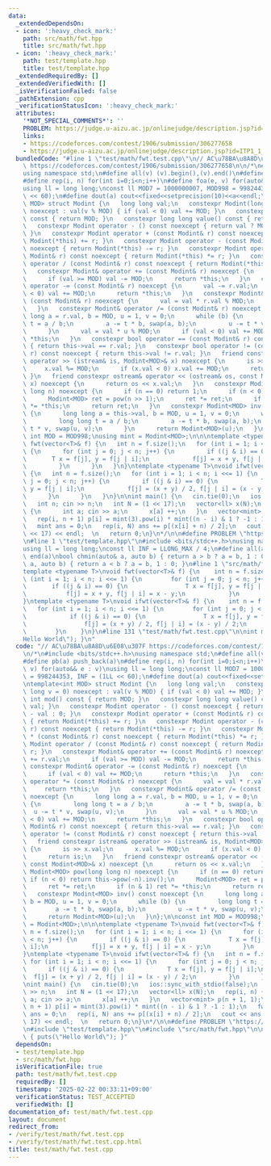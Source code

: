 ```yaml
---
data:
  _extendedDependsOn:
  - icon: ':heavy_check_mark:'
    path: src/math/fwt.hpp
    title: src/math/fwt.hpp
  - icon: ':heavy_check_mark:'
    path: test/template.hpp
    title: test/template.hpp
  _extendedRequiredBy: []
  _extendedVerifiedWith: []
  _isVerificationFailed: false
  _pathExtension: cpp
  _verificationStatusIcon: ':heavy_check_mark:'
  attributes:
    '*NOT_SPECIAL_COMMENTS*': ''
    PROBLEM: https://judge.u-aizu.ac.jp/onlinejudge/description.jsp?id=ITP1_1_A
    links:
    - https://codeforces.com/contest/1906/submission/306277658
    - https://judge.u-aizu.ac.jp/onlinejudge/description.jsp?id=ITP1_1_A
  bundledCode: "#line 1 \"test/math/fwt.test.cpp\"\n// AC\u78BA\u8A8D\u6E08\u307F\
    \ https://codeforces.com/contest/1906/submission/306277658\n\n/*\n#include <bits/stdc++.h>\n\
    using namespace std;\n#define all(v) (v).begin(),(v).end()\n#define pb(a) push_back(a)\n\
    #define rep(i, n) for(int i=0;i<n;i++)\n#define foa(e, v) for(auto&& e : v)\n\
    using ll = long long;\nconst ll MOD7 = 1000000007, MOD998 = 998244353, INF = (1LL\
    \ << 60);\n#define dout(a) cout<<fixed<<setprecision(10)<<a<<endl;\n\ntemplate<int\
    \ MOD> struct Modint {\n   long long val;\n   constexpr Modint(long long v = 0)\
    \ noexcept : val(v % MOD) { if (val < 0) val += MOD; }\n   constexpr int mod()\
    \ const { return MOD; }\n   constexpr long long value() const { return val; }\n\
    \   constexpr Modint operator - () const noexcept { return val ? MOD - val : 0;\
    \ }\n   constexpr Modint operator + (const Modint& r) const noexcept { return\
    \ Modint(*this) += r; }\n   constexpr Modint operator - (const Modint& r) const\
    \ noexcept { return Modint(*this) -= r; }\n   constexpr Modint operator * (const\
    \ Modint& r) const noexcept { return Modint(*this) *= r; }\n   constexpr Modint\
    \ operator / (const Modint& r) const noexcept { return Modint(*this) /= r; }\n\
    \   constexpr Modint& operator += (const Modint& r) noexcept {\n      val += r.val;\n\
    \      if (val >= MOD) val -= MOD;\n      return *this;\n   }\n   constexpr Modint&\
    \ operator -= (const Modint& r) noexcept {\n      val -= r.val;\n      if (val\
    \ < 0) val += MOD;\n      return *this;\n   }\n   constexpr Modint& operator *=\
    \ (const Modint& r) noexcept {\n      val = val * r.val % MOD;\n      return *this;\n\
    \   }\n   constexpr Modint& operator /= (const Modint& r) noexcept {\n      long\
    \ long a = r.val, b = MOD, u = 1, v = 0;\n      while (b) {\n         long long\
    \ t = a / b;\n         a -= t * b, swap(a, b);\n         u -= t * v, swap(u, v);\n\
    \      }\n      val = val * u % MOD;\n      if (val < 0) val += MOD;\n      return\
    \ *this;\n   }\n   constexpr bool operator == (const Modint& r) const noexcept\
    \ { return this->val == r.val; }\n   constexpr bool operator != (const Modint&\
    \ r) const noexcept { return this->val != r.val; }\n   friend constexpr istream&\
    \ operator >> (istream& is, Modint<MOD>& x) noexcept {\n      is >> x.val;\n \
    \     x.val %= MOD;\n      if (x.val < 0) x.val += MOD;\n      return is;\n  \
    \ }\n   friend constexpr ostream& operator << (ostream& os, const Modint<MOD>&\
    \ x) noexcept {\n      return os << x.val;\n   }\n   constexpr Modint<MOD> pow(long\
    \ long n) noexcept {\n      if (n == 0) return 1;\n      if (n < 0) return this->pow(-n).inv();\n\
    \      Modint<MOD> ret = pow(n >> 1);\n      ret *= ret;\n      if (n & 1) ret\
    \ *= *this;\n      return ret;\n   }\n   constexpr Modint<MOD> inv() const noexcept\
    \ {\n      long long a = this->val, b = MOD, u = 1, v = 0;\n      while (b) {\n\
    \         long long t = a / b;\n         a -= t * b, swap(a, b);\n         u -=\
    \ t * v, swap(u, v);\n      }\n      return Modint<MOD>(u);\n   }\n};\n\nconst\
    \ int MOD = MOD998;\nusing mint = Modint<MOD>;\n\n\ntemplate <typename T>\nvoid\
    \ fwt(vector<T>& f) {\n   int n = f.size();\n   for (int i = 1; i < n; i <<= 1)\
    \ {\n      for (int j = 0; j < n; j++) {\n         if ((j & i) == 0) {\n     \
    \       T x = f[j], y = f[j | i];\n            f[j] = x + y, f[j | i] = x - y;\n\
    \         }\n      }\n   }\n}\ntemplate <typename T>\nvoid ifwt(vector<T>& f)\
    \ {\n   int n = f.size();\n   for (int i = 1; i < n; i <<= 1) {\n      for (int\
    \ j = 0; j < n; j++) {\n         if ((j & i) == 0) {\n            T x = f[j],\
    \ y = f[j | i];\n            f[j] = (x + y) / 2, f[j | i] = (x - y) / 2;\n   \
    \      }\n      }\n   }\n}\n\nint main() {\n   cin.tie(0);\n   ios::sync_with_stdio(false);\n\
    \   int n; cin >> n;\n   int N = (1 << 17);\n   vector<ll> x(N);\n   rep(i, n)\
    \ {\n      int a; cin >> a;\n      x[a] ++;\n   }\n   vector<mint> p(n + 1, 1);\n\
    \   rep(i, n + 1) p[i] = mint(3).pow(i) * mint((n - i) & 1 ? -1 : 1);\n   fwt(x);\n\
    \   mint ans = 0;\n   rep(i, N) ans += p[(x[i] + n) / 2];\n   cout << ans / mint(1\
    \ << 17) << endl;  \n   return 0;\n}\n*/\n\n#define PROBLEM \"https://judge.u-aizu.ac.jp/onlinejudge/description.jsp?id=ITP1_1_A\"\
    \n#line 1 \"test/template.hpp\"\n#include <bits/stdc++.h>\nusing namespace std;\n\
    using ll = long long;\nconst ll INF = LLONG_MAX / 4;\n#define all(a) begin(a),\
    \ end(a)\nbool chmin(auto& a, auto b) { return a > b ? a = b, 1 : 0; }\nbool chmax(auto&\
    \ a, auto b) { return a < b ? a = b, 1 : 0; }\n#line 1 \"src/math/fwt.hpp\"\n\
    template <typename T>\nvoid fwt(vector<T>& f) {\n    int n = f.size();\n    for\
    \ (int i = 1; i < n; i <<= 1) {\n        for (int j = 0; j < n; j++) {\n     \
    \       if ((j & i) == 0) {\n                T x = f[j], y = f[j | i];\n     \
    \           f[j] = x + y, f[j | i] = x - y;\n            }\n        }\n    }\n\
    }\ntemplate <typename T>\nvoid ifwt(vector<T>& f) {\n    int n = f.size();\n \
    \   for (int i = 1; i < n; i <<= 1) {\n        for (int j = 0; j < n; j++) {\n\
    \            if ((j & i) == 0) {\n                T x = f[j], y = f[j | i];\n\
    \                f[j] = (x + y) / 2, f[j | i] = (x - y) / 2;\n            }\n\
    \        }\n    }\n}\n#line 131 \"test/math/fwt.test.cpp\"\n\nint main() { puts(\"\
    Hello World\"); }\n"
  code: "// AC\u78BA\u8A8D\u6E08\u307F https://codeforces.com/contest/1906/submission/306277658\n\
    \n/*\n#include <bits/stdc++.h>\nusing namespace std;\n#define all(v) (v).begin(),(v).end()\n\
    #define pb(a) push_back(a)\n#define rep(i, n) for(int i=0;i<n;i++)\n#define foa(e,\
    \ v) for(auto&& e : v)\nusing ll = long long;\nconst ll MOD7 = 1000000007, MOD998\
    \ = 998244353, INF = (1LL << 60);\n#define dout(a) cout<<fixed<<setprecision(10)<<a<<endl;\n\
    \ntemplate<int MOD> struct Modint {\n   long long val;\n   constexpr Modint(long\
    \ long v = 0) noexcept : val(v % MOD) { if (val < 0) val += MOD; }\n   constexpr\
    \ int mod() const { return MOD; }\n   constexpr long long value() const { return\
    \ val; }\n   constexpr Modint operator - () const noexcept { return val ? MOD\
    \ - val : 0; }\n   constexpr Modint operator + (const Modint& r) const noexcept\
    \ { return Modint(*this) += r; }\n   constexpr Modint operator - (const Modint&\
    \ r) const noexcept { return Modint(*this) -= r; }\n   constexpr Modint operator\
    \ * (const Modint& r) const noexcept { return Modint(*this) *= r; }\n   constexpr\
    \ Modint operator / (const Modint& r) const noexcept { return Modint(*this) /=\
    \ r; }\n   constexpr Modint& operator += (const Modint& r) noexcept {\n      val\
    \ += r.val;\n      if (val >= MOD) val -= MOD;\n      return *this;\n   }\n  \
    \ constexpr Modint& operator -= (const Modint& r) noexcept {\n      val -= r.val;\n\
    \      if (val < 0) val += MOD;\n      return *this;\n   }\n   constexpr Modint&\
    \ operator *= (const Modint& r) noexcept {\n      val = val * r.val % MOD;\n \
    \     return *this;\n   }\n   constexpr Modint& operator /= (const Modint& r)\
    \ noexcept {\n      long long a = r.val, b = MOD, u = 1, v = 0;\n      while (b)\
    \ {\n         long long t = a / b;\n         a -= t * b, swap(a, b);\n       \
    \  u -= t * v, swap(u, v);\n      }\n      val = val * u % MOD;\n      if (val\
    \ < 0) val += MOD;\n      return *this;\n   }\n   constexpr bool operator == (const\
    \ Modint& r) const noexcept { return this->val == r.val; }\n   constexpr bool\
    \ operator != (const Modint& r) const noexcept { return this->val != r.val; }\n\
    \   friend constexpr istream& operator >> (istream& is, Modint<MOD>& x) noexcept\
    \ {\n      is >> x.val;\n      x.val %= MOD;\n      if (x.val < 0) x.val += MOD;\n\
    \      return is;\n   }\n   friend constexpr ostream& operator << (ostream& os,\
    \ const Modint<MOD>& x) noexcept {\n      return os << x.val;\n   }\n   constexpr\
    \ Modint<MOD> pow(long long n) noexcept {\n      if (n == 0) return 1;\n     \
    \ if (n < 0) return this->pow(-n).inv();\n      Modint<MOD> ret = pow(n >> 1);\n\
    \      ret *= ret;\n      if (n & 1) ret *= *this;\n      return ret;\n   }\n\
    \   constexpr Modint<MOD> inv() const noexcept {\n      long long a = this->val,\
    \ b = MOD, u = 1, v = 0;\n      while (b) {\n         long long t = a / b;\n \
    \        a -= t * b, swap(a, b);\n         u -= t * v, swap(u, v);\n      }\n\
    \      return Modint<MOD>(u);\n   }\n};\n\nconst int MOD = MOD998;\nusing mint\
    \ = Modint<MOD>;\n\n\ntemplate <typename T>\nvoid fwt(vector<T>& f) {\n   int\
    \ n = f.size();\n   for (int i = 1; i < n; i <<= 1) {\n      for (int j = 0; j\
    \ < n; j++) {\n         if ((j & i) == 0) {\n            T x = f[j], y = f[j |\
    \ i];\n            f[j] = x + y, f[j | i] = x - y;\n         }\n      }\n   }\n\
    }\ntemplate <typename T>\nvoid ifwt(vector<T>& f) {\n   int n = f.size();\n  \
    \ for (int i = 1; i < n; i <<= 1) {\n      for (int j = 0; j < n; j++) {\n   \
    \      if ((j & i) == 0) {\n            T x = f[j], y = f[j | i];\n          \
    \  f[j] = (x + y) / 2, f[j | i] = (x - y) / 2;\n         }\n      }\n   }\n}\n\
    \nint main() {\n   cin.tie(0);\n   ios::sync_with_stdio(false);\n   int n; cin\
    \ >> n;\n   int N = (1 << 17);\n   vector<ll> x(N);\n   rep(i, n) {\n      int\
    \ a; cin >> a;\n      x[a] ++;\n   }\n   vector<mint> p(n + 1, 1);\n   rep(i,\
    \ n + 1) p[i] = mint(3).pow(i) * mint((n - i) & 1 ? -1 : 1);\n   fwt(x);\n   mint\
    \ ans = 0;\n   rep(i, N) ans += p[(x[i] + n) / 2];\n   cout << ans / mint(1 <<\
    \ 17) << endl;  \n   return 0;\n}\n*/\n\n#define PROBLEM \"https://judge.u-aizu.ac.jp/onlinejudge/description.jsp?id=ITP1_1_A\"\
    \n#include \"test/template.hpp\"\n#include \"src/math/fwt.hpp\"\n\nint main()\
    \ { puts(\"Hello World\"); }"
  dependsOn:
  - test/template.hpp
  - src/math/fwt.hpp
  isVerificationFile: true
  path: test/math/fwt.test.cpp
  requiredBy: []
  timestamp: '2025-02-22 00:33:11+09:00'
  verificationStatus: TEST_ACCEPTED
  verifiedWith: []
documentation_of: test/math/fwt.test.cpp
layout: document
redirect_from:
- /verify/test/math/fwt.test.cpp
- /verify/test/math/fwt.test.cpp.html
title: test/math/fwt.test.cpp
---
```

